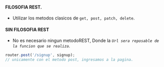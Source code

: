 #### FILOSOFIA REST. 
* Utilizar los metodos clasicos de `get, post, patch, delete`.

#### SIN FILOSOFIA REST
* No es necesario ningun metodoREST, Donde la *`Url sera reposable de la funcion que se realiza`*.
``` javascript
router.post('/signup', signup);
// unicamente con el metodo post, ingresamos a la pagina. 